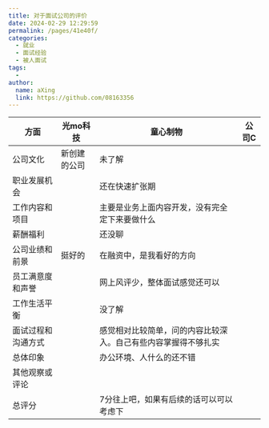 ```yaml
---
title: 对于面试公司的评价
date: 2024-02-29 12:29:59
permalink: /pages/41e40f/
categories:
  - 就业
  - 面试经验
  - 被人面试
tags:
  - 
author: 
  name: aXing
  link: https://github.com/08163356
---
```



| 方面               | 光mo科技     | 童心制物                                                     | 公司C |
| ------------------ | ------------ | ------------------------------------------------------------ | ----- |
| 公司文化           | 新创建的公司 | 未了解                                                       |       |
| 职业发展机会       |              | 还在快速扩张期                                               |       |
| 工作内容和项目     |              | 主要是业务上面内容开发，没有完全定下来要做什么               |       |
| 薪酬福利           |              | 还没聊                                                       |       |
| 公司业绩和前景     | 挺好的       | 在融资中，是我看好的方向                                     |       |
| 员工满意度和声誉   |              | 网上风评少，整体面试感觉还可以                               |       |
| 工作生活平衡       |              | 没了解                                                       |       |
| 面试过程和沟通方式 |              | 感觉相对比较简单，问的内容比较深入。自己有些内容掌握得不够扎实 |       |
| 总体印象           |              | 办公环境、人什么的还不错                                     |       |
| 其他观察或评论     |              |                                                              |       |
| 总评分             |              | 7分往上吧，如果有后续的话可以可以考虑下                      |       |